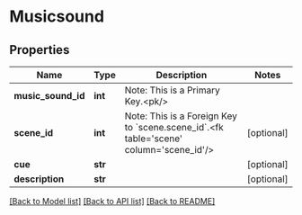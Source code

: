 # Musicsound

## Properties
Name | Type | Description | Notes
------------ | ------------- | ------------- | -------------
**music_sound_id** | **int** | Note: This is a Primary Key.&lt;pk/&gt; | 
**scene_id** | **int** | Note: This is a Foreign Key to &#x60;scene.scene_id&#x60;.&lt;fk table&#x3D;&#x27;scene&#x27; column&#x3D;&#x27;scene_id&#x27;/&gt; | [optional] 
**cue** | **str** |  | [optional] 
**description** | **str** |  | [optional] 

[[Back to Model list]](../README.md#documentation-for-models) [[Back to API list]](../README.md#documentation-for-api-endpoints) [[Back to README]](../README.md)

